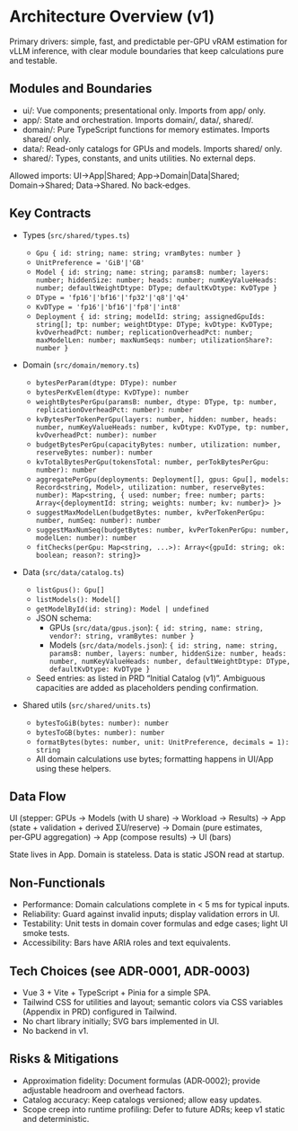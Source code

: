 # Architecture Overview (v1)

Primary drivers: simple, fast, and predictable per-GPU vRAM estimation for vLLM inference, with clear module boundaries that keep calculations pure and testable.

## Modules and Boundaries

- ui/: Vue components; presentational only. Imports from app/ only.
- app/: State and orchestration. Imports domain/, data/, shared/.
- domain/: Pure TypeScript functions for memory estimates. Imports shared/ only.
- data/: Read-only catalogs for GPUs and models. Imports shared/ only.
- shared/: Types, constants, and units utilities. No external deps.

Allowed imports: UI→App|Shared; App→Domain|Data|Shared; Domain→Shared; Data→Shared. No back‑edges.

## Key Contracts

- Types (`src/shared/types.ts`)
  - `Gpu { id: string; name: string; vramBytes: number }`
  - `UnitPreference = 'GiB'|'GB'`
  - `Model { id: string; name: string; paramsB: number; layers: number; hiddenSize: number; heads: number; numKeyValueHeads: number; defaultWeightDtype: DType; defaultKvDtype: KvDType }`
  - `DType = 'fp16'|'bf16'|'fp32'|'q8'|'q4'`
  - `KvDType = 'fp16'|'bf16'|'fp8'|'int8'`
  - `Deployment { id: string; modelId: string; assignedGpuIds: string[]; tp: number; weightDtype: DType; kvDtype: KvDType; kvOverheadPct: number; replicationOverheadPct: number; maxModelLen: number; maxNumSeqs: number; utilizationShare?: number }`

- Domain (`src/domain/memory.ts`)
  - `bytesPerParam(dtype: DType): number`
  - `bytesPerKvElem(dtype: KvDType): number`
  - `weightBytesPerGpu(paramsB: number, dtype: DType, tp: number, replicationOverheadPct: number): number`
  - `kvBytesPerTokenPerGpu(layers: number, hidden: number, heads: number, numKeyValueHeads: number, kvDtype: KvDType, tp: number, kvOverheadPct: number): number`
  - `budgetBytesPerGpu(capacityBytes: number, utilization: number, reserveBytes: number): number`
  - `kvTotalBytesPerGpu(tokensTotal: number, perTokBytesPerGpu: number): number`
  - `aggregatePerGpu(deployments: Deployment[], gpus: Gpu[], models: Record<string, Model>, utilization: number, reserveBytes: number): Map<string, { used: number; free: number; parts: Array<{deploymentId: string; weights: number; kv: number}> }>`
  - `suggestMaxModelLen(budgetBytes: number, kvPerTokenPerGpu: number, numSeq: number): number`
  - `suggestMaxNumSeq(budgetBytes: number, kvPerTokenPerGpu: number, modelLen: number): number`
  - `fitChecks(perGpu: Map<string, ...>): Array<{gpuId: string; ok: boolean; reason?: string}>`

- Data (`src/data/catalog.ts`)
  - `listGpus(): Gpu[]`
  - `listModels(): Model[]`
  - `getModelById(id: string): Model | undefined`
  - JSON schema:
    - GPUs (`src/data/gpus.json`): `{ id: string, name: string, vendor?: string, vramBytes: number }`
    - Models (`src/data/models.json`): `{ id: string, name: string, paramsB: number, layers: number, hiddenSize: number, heads: number, numKeyValueHeads: number, defaultWeightDtype: DType, defaultKvDtype: KvDType }`
  - Seed entries: as listed in PRD “Initial Catalog (v1)”. Ambiguous capacities are added as placeholders pending confirmation.

- Shared utils (`src/shared/units.ts`)
  - `bytesToGiB(bytes: number): number`
  - `bytesToGB(bytes: number): number`
  - `formatBytes(bytes: number, unit: UnitPreference, decimals = 1): string`
  - All domain calculations use bytes; formatting happens in UI/App using these helpers.

## Data Flow

UI (stepper: GPUs → Models (with U share) → Workload → Results) → App (state + validation + derived ΣU/reserve) → Domain (pure estimates, per‑GPU aggregation) → App (compose results) → UI (bars)

State lives in App. Domain is stateless. Data is static JSON read at startup.

## Non‑Functionals

- Performance: Domain calculations complete in < 5 ms for typical inputs.
- Reliability: Guard against invalid inputs; display validation errors in UI.
- Testability: Unit tests in domain cover formulas and edge cases; light UI smoke tests.
- Accessibility: Bars have ARIA roles and text equivalents.

## Tech Choices (see ADR‑0001, ADR‑0003)

- Vue 3 + Vite + TypeScript + Pinia for a simple SPA.
- Tailwind CSS for utilities and layout; semantic colors via CSS variables (Appendix in PRD) configured in Tailwind.
- No chart library initially; SVG bars implemented in UI.
- No backend in v1.

## Risks & Mitigations

- Approximation fidelity: Document formulas (ADR‑0002); provide adjustable headroom and overhead factors.
- Catalog accuracy: Keep catalogs versioned; allow easy updates.
- Scope creep into runtime profiling: Defer to future ADRs; keep v1 static and deterministic.

